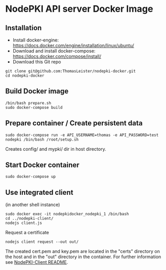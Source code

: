 # NodePKI API server Docker Image

## Installation

* Install docker-engine: https://docs.docker.com/engine/installation/linux/ubuntu/
* Download and install docker-compose: https://docs.docker.com/compose/install/
* Download this Git repo

```
git clone git@github.com:ThomasLeister/nodepki-docker.git
cd nodepki-docker
```

## Build Docker image

    /bin/bash prepare.sh
    sudo docker-compose build

## Prepare container / Create persistent data

    sudo docker-compose run -e API_USERNAME=thomas -e API_PASSWORD=test nodepki /bin/bash /root/setup.sh

Creates config/ and mypki/ dir in host directory.

## Start Docker container

    sudo docker-compose up


## Use integrated client

(in another shell instance)

    sudo docker exec -it nodepkidocker_nodepki_1 /bin/bash
    cd ../nodepki-client/
    nodejs client.js

Request a certificate

    nodejs client request --out out/

The created cert.pem and key.pem are located in the "certs" directory on the host and in the "out" directory in the container. For further information see [NodePKI-Client README](https://github.com/ThomasLeister/nodepki-client/blob/master/README.md).
